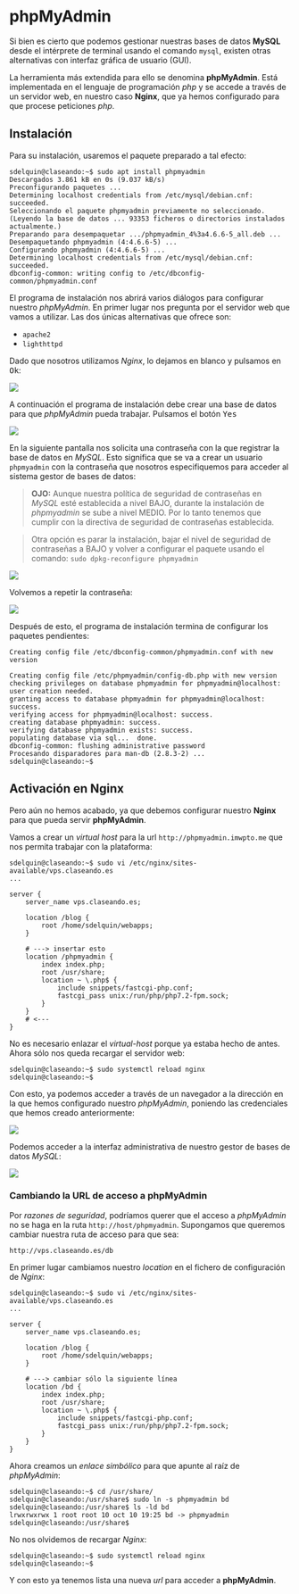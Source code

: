 # phpMyAdmin

Si bien es cierto que podemos gestionar nuestras bases de datos **MySQL** desde el intérprete de terminal usando el comando `mysql`, existen otras alternativas con interfaz gráfica de usuario (GUI).

La herramienta más extendida para ello se denomina **phpMyAdmin**. Está implementada en el lenguaje de programación *php* y se accede a través de un servidor web, en nuestro caso **Nginx**, que ya hemos configurado para que procese peticiones *php*.

## Instalación

Para su instalación, usaremos el paquete preparado a tal efecto:

~~~console
sdelquin@claseando:~$ sudo apt install phpmyadmin
Descargados 3.861 kB en 0s (9.037 kB/s)
Preconfigurando paquetes ...
Determining localhost credentials from /etc/mysql/debian.cnf: succeeded.
Seleccionando el paquete phpmyadmin previamente no seleccionado.
(Leyendo la base de datos ... 93353 ficheros o directorios instalados actualmente.)
Preparando para desempaquetar .../phpmyadmin_4%3a4.6.6-5_all.deb ...
Desempaquetando phpmyadmin (4:4.6.6-5) ...
Configurando phpmyadmin (4:4.6.6-5) ...
Determining localhost credentials from /etc/mysql/debian.cnf: succeeded.
dbconfig-common: writing config to /etc/dbconfig-common/phpmyadmin.conf
~~~

El programa de instalación nos abrirá varios diálogos para configurar nuestro *phpMyAdmin*. En primer lugar nos pregunta por el servidor web que vamos a utilizar. Las dos únicas alternativas que ofrece son:
* `apache2`
* `lighthttpd`

Dado que nosotros utilizamos *Nginx*, lo dejamos en blanco y pulsamos en <kbd>Ok</kbd>:

![](img/phpmyadmin01.png)

A continuación el programa de instalación debe crear una base de datos para que *phpMyAdmin* pueda trabajar. Pulsamos el botón <kbd>Yes</kbd>

![](img/phpmyadmin02.png)

En la siguiente pantalla nos solicita una contraseña con la que registrar la base de datos en *MySQL*. Esto significa que se va a crear un usuario `phpmyadmin` con la contraseña que nosotros especifiquemos para acceder al sistema gestor de bases de datos:

> **OJO:** Aunque nuestra política de seguridad de contraseñas en *MySQL* esté establecida a nivel BAJO, durante la instalación de *phpmyadmin* se sube a nivel MEDIO. Por lo tanto tenemos que cumplir con la directiva de seguridad de contraseñas establecida.

> Otra opción es parar la instalación, bajar el nivel de seguridad de contraseñas a BAJO y volver a configurar el paquete usando el comando: `sudo dpkg-reconfigure phpmyadmin`

![](img/phpmyadmin03.png)

Volvemos a repetir la contraseña:

![](img/phpmyadmin04.png)

Después de esto, el programa de instalación termina de configurar los paquetes pendientes:

~~~console
Creating config file /etc/dbconfig-common/phpmyadmin.conf with new version

Creating config file /etc/phpmyadmin/config-db.php with new version
checking privileges on database phpmyadmin for phpmyadmin@localhost: user creation needed.
granting access to database phpmyadmin for phpmyadmin@localhost: success.
verifying access for phpmyadmin@localhost: success.
creating database phpmyadmin: success.
verifying database phpmyadmin exists: success.
populating database via sql...  done.
dbconfig-common: flushing administrative password
Procesando disparadores para man-db (2.8.3-2) ...
sdelquin@claseando:~$
~~~

## Activación en Nginx

Pero aún no hemos acabado, ya que debemos configurar nuestro **Nginx** para que pueda servir **phpMyAdmin**.

Vamos a crear un *virtual host* para la url `http://phpmyadmin.imwpto.me` que nos permita trabajar con la plataforma:

~~~console
sdelquin@claseando:~$ sudo vi /etc/nginx/sites-available/vps.claseando.es
...
~~~

~~~nginx
server {
    server_name vps.claseando.es;

    location /blog {
        root /home/sdelquin/webapps;
    }

    # ---> insertar esto
    location /phpmyadmin {
        index index.php;
        root /usr/share;
        location ~ \.php$ {
            include snippets/fastcgi-php.conf;
            fastcgi_pass unix:/run/php/php7.2-fpm.sock;
        }
    }
    # <---
}
~~~

No es necesario enlazar el *virtual-host* porque ya estaba hecho de antes. Ahora sólo nos queda recargar el servidor web:

~~~console
sdelquin@claseando:~$ sudo systemctl reload nginx
sdelquin@claseando:~$
~~~

Con esto, ya podemos acceder a través de un navegador a la dirección en la que hemos configurado nuestro *phpMyAdmin*, poniendo las credenciales que hemos creado anteriormente:

![](img/phpmyadmin05.png)

Podemos acceder a la interfaz administrativa de nuestro gestor de bases de datos *MySQL*:

![](img/phpmyadmin06.png)

### Cambiando la URL de acceso a phpMyAdmin

Por *razones de seguridad*, podríamos querer que el acceso a *phpMyAdmin* no se haga en la ruta `http://host/phpmyadmin`. Supongamos que queremos cambiar nuestra ruta de acceso para que sea:

    http://vps.claseando.es/db

En primer lugar cambiamos nuestro *location* en el fichero de configuración de *Nginx*:

~~~console
sdelquin@claseando:~$ sudo vi /etc/nginx/sites-available/vps.claseando.es
...
~~~

~~~nginx
server {
    server_name vps.claseando.es;

    location /blog {
        root /home/sdelquin/webapps;
    }

    # ---> cambiar sólo la siguiente línea
    location /bd {
        index index.php;
        root /usr/share;
        location ~ \.php$ {
            include snippets/fastcgi-php.conf;
            fastcgi_pass unix:/run/php/php7.2-fpm.sock;
        }
    }
}
~~~

Ahora creamos un *enlace simbólico* para que apunte al raíz de *phpMyAdmin*:

~~~console
sdelquin@claseando:~$ cd /usr/share/
sdelquin@claseando:/usr/share$ sudo ln -s phpmyadmin bd
sdelquin@claseando:/usr/share$ ls -ld bd
lrwxrwxrwx 1 root root 10 oct 10 19:25 bd -> phpmyadmin
sdelquin@claseando:/usr/share$
~~~

No nos olvidemos de recargar *Nginx*:

~~~console
sdelquin@claseando:~$ sudo systemctl reload nginx
sdelquin@claseando:~$
~~~

Y con esto ya tenemos lista una nueva *url* para acceder a **phpMyAdmin**.

